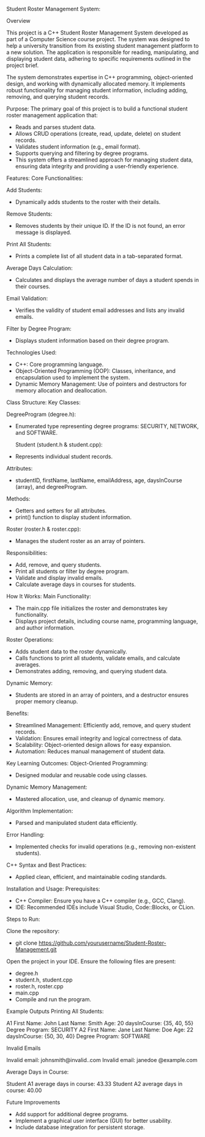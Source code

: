 
Student Roster Management System:

Overview

This project is a C++ Student Roster Management System developed as part of a Computer Science course project. The system was designed to help a university transition from its existing student management platform to a new solution. The application is responsible for reading, manipulating, and displaying student data, adhering to specific requirements outlined in the project brief.

The system demonstrates expertise in C++ programming, object-oriented design, and working with dynamically allocated memory. It implements robust functionality for managing student information, including adding, removing, and querying student records.

Purpose:
The primary goal of this project is to build a functional student roster management application that:

- Reads and parses student data.
- Allows CRUD operations (create, read, update, delete) on student records.
- Validates student information (e.g., email format).
- Supports querying and filtering by degree programs.
- This system offers a streamlined approach for managing student data, ensuring data integrity and providing a user-friendly experience.
  
Features:
Core Functionalities:

Add Students:
- Dynamically adds students to the roster with their details.
  
Remove Students:
- Removes students by their unique ID. If the ID is not found, an error message is displayed.
  
Print All Students:
- Prints a complete list of all student data in a tab-separated format.
  
Average Days Calculation:
- Calculates and displays the average number of days a student spends in their courses.
  
Email Validation:
- Verifies the validity of student email addresses and lists any invalid emails.
  
Filter by Degree Program:
- Displays student information based on their degree program.

Technologies Used:
- C++: Core programming language.
- Object-Oriented Programming (OOP): Classes, inheritance, and encapsulation used to implement the system.
- Dynamic Memory Management: Use of pointers and destructors for memory allocation and deallocation.

Class Structure:
Key Classes:

DegreeProgram (degree.h):
- Enumerated type representing degree programs: SECURITY, NETWORK, and SOFTWARE.
  
  Student (student.h & student.cpp):
- Represents individual student records.
  
Attributes:
- studentID, firstName, lastName, emailAddress, age, daysInCourse (array), and degreeProgram.
  
Methods:
- Getters and setters for all attributes.
- print() function to display student information.
  
Roster (roster.h & roster.cpp):
- Manages the student roster as an array of pointers.
  
Responsibilities:
- Add, remove, and query students.
- Print all students or filter by degree program.
- Validate and display invalid emails.
- Calculate average days in courses for students.

How It Works:
Main Functionality:

- The main.cpp file initializes the roster and demonstrates key functionality.
- Displays project details, including course name, programming language, and author information.
  
Roster Operations:
- Adds student data to the roster dynamically.
- Calls functions to print all students, validate emails, and calculate averages.
- Demonstrates adding, removing, and querying student data.
  
Dynamic Memory:
- Students are stored in an array of pointers, and a destructor ensures proper memory cleanup.

Benefits:

- Streamlined Management: Efficiently add, remove, and query student records.
- Validation: Ensures email integrity and logical correctness of data.
- Scalability: Object-oriented design allows for easy expansion.
- Automation: Reduces manual management of student data.

Key Learning Outcomes:
Object-Oriented Programming:
- Designed modular and reusable code using classes.
  
Dynamic Memory Management:
- Mastered allocation, use, and cleanup of dynamic memory.
  
Algorithm Implementation:
- Parsed and manipulated student data efficiently.
  
Error Handling:
- Implemented checks for invalid operations (e.g., removing non-existent students).
  
C++ Syntax and Best Practices:
- Applied clean, efficient, and maintainable coding standards.

Installation and Usage:
Prerequisites:

- C++ Compiler: Ensure you have a C++ compiler (e.g., GCC, Clang).
- IDE: Recommended IDEs include Visual Studio, Code::Blocks, or CLion.
  
Steps to Run:

Clone the repository:
- git clone https://github.com/yourusername/Student-Roster-Management.git


Open the project in your IDE.
Ensure the following files are present:

- degree.h
- student.h, student.cpp
- roster.h, roster.cpp
- main.cpp
- Compile and run the program.

Example Outputs
Printing All Students:

A1	First Name: John	Last Name: Smith	Age: 20	daysInCourse: {35, 40, 55}	Degree Program: SECURITY
A2	First Name: Jane	Last Name: Doe	Age: 22	daysInCourse: {50, 30, 40}	Degree Program: SOFTWARE

Invalid Emails

Invalid email: johnsmith@invalid..com
Invalid email: janedoe @example.com

Average Days in Course:

Student A1 average days in course: 43.33
Student A2 average days in course: 40.00


Future Improvements
- Add support for additional degree programs.
- Implement a graphical user interface (GUI) for better usability.
- Include database integration for persistent storage.

